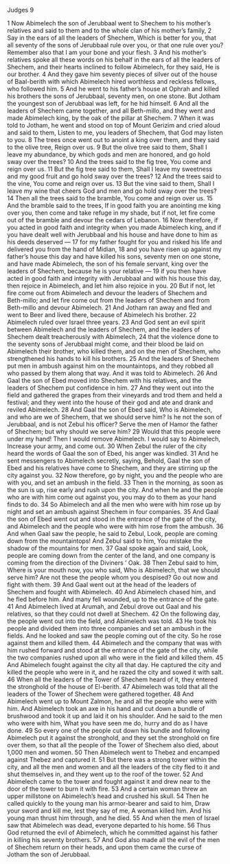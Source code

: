 Judges 9

1	Now Abimelech the son of Jerubbaal went to Shechem to his mother’s relatives and said to them and to the whole clan of his mother’s family,
2	Say in the ears of all the leaders of Shechem, Which is better for you, that all seventy of the sons of Jerubbaal rule over you, or that one rule over you? Remember also that I am your bone and your flesh.
3	And his mother’s relatives spoke all these words on his behalf in the ears of all the leaders of Shechem, and their hearts inclined to follow Abimelech, for they said, He is our brother.
4	And they gave him seventy pieces of silver out of the house of Baal-berith with which Abimelech hired worthless and reckless fellows, who followed him.
5	And he went to his father’s house at Ophrah and killed his brothers the sons of Jerubbaal, seventy men, on one stone. But Jotham the youngest son of Jerubbaal was left, for he hid himself.
6	And all the leaders of Shechem came together, and all Beth-millo, and they went and made Abimelech king, by the oak of the pillar at Shechem.
7	When it was told to Jotham, he went and stood on top of Mount Gerizim and cried aloud and said to them, Listen to me, you leaders of Shechem, that God may listen to you.
8	The trees once went out to anoint a king over them, and they said to the olive tree, Reign over us.
9	But the olive tree said to them, Shall I leave my abundance, by which gods and men are honored, and go hold sway over the trees?
10	And the trees said to the fig tree, You come and reign over us.
11	But the fig tree said to them, Shall I leave my sweetness and my good fruit and go hold sway over the trees?
12	And the trees said to the vine, You come and reign over us.
13	But the vine said to them, Shall I leave my wine that cheers God and men and go hold sway over the trees?
14	Then all the trees said to the bramble, You come and reign over us.
15	And the bramble said to the trees, If in good faith you are anointing me king over you, then come and take refuge in my shade, but if not, let fire come out of the bramble and devour the cedars of Lebanon.
16	Now therefore, if you acted in good faith and integrity when you made Abimelech king, and if you have dealt well with Jerubbaal and his house and have done to him as his deeds deserved —
17	for my father fought for you and risked his life and delivered you from the hand of Midian,
18	and you have risen up against my father’s house this day and have killed his sons, seventy men on one stone, and have made Abimelech, the son of his female servant, king over the leaders of Shechem, because he is your relative —
19	if you then have acted in good faith and integrity with Jerubbaal and with his house this day, then rejoice in Abimelech, and let him also rejoice in you.
20	But if not, let fire come out from Abimelech and devour the leaders of Shechem and Beth-millo; and let fire come out from the leaders of Shechem and from Beth-millo and devour Abimelech.
21	And Jotham ran away and fled and went to Beer and lived there, because of Abimelech his brother.
22	Abimelech ruled over Israel three years.
23	And God sent an evil spirit between Abimelech and the leaders of Shechem, and the leaders of Shechem dealt treacherously with Abimelech,
24	that the violence done to the seventy sons of Jerubbaal might come, and their blood be laid on Abimelech their brother, who killed them, and on the men of Shechem, who strengthened his hands to kill his brothers.
25	And the leaders of Shechem put men in ambush against him on the mountaintops, and they robbed all who passed by them along that way. And it was told to Abimelech.
26	And Gaal the son of Ebed moved into Shechem with his relatives, and the leaders of Shechem put confidence in him.
27	And they went out into the field and gathered the grapes from their vineyards and trod them and held a festival; and they went into the house of their god and ate and drank and reviled Abimelech.
28	And Gaal the son of Ebed said, Who is Abimelech, and who are we of Shechem, that we should serve him? Is he not the son of Jerubbaal, and is not Zebul his officer? Serve the men of Hamor the father of Shechem; but why should we serve him?
29	Would that this people were under my hand! Then I would remove Abimelech. I would say to Abimelech, Increase your army, and come out.
30	When Zebul the ruler of the city heard the words of Gaal the son of Ebed, his anger was kindled.
31	And he sent messengers to Abimelech secretly, saying, Behold, Gaal the son of Ebed and his relatives have come to Shechem, and they are stirring up the city against you.
32	Now therefore, go by night, you and the people who are with you, and set an ambush in the field.
33	Then in the morning, as soon as the sun is up, rise early and rush upon the city. And when he and the people who are with him come out against you, you may do to them as your hand finds to do.
34	So Abimelech and all the men who were with him rose up by night and set an ambush against Shechem in four companies.
35	And Gaal the son of Ebed went out and stood in the entrance of the gate of the city, and Abimelech and the people who were with him rose from the ambush.
36	And when Gaal saw the people, he said to Zebul, Look, people are coming down from the mountaintops! And Zebul said to him, You mistake the shadow of the mountains for men.
37	Gaal spoke again and said, Look, people are coming down from the center of the land, and one company is coming from the direction of the Diviners ’ Oak.
38	Then Zebul said to him, Where is your mouth now, you who said, Who is Abimelech, that we should serve him? Are not these the people whom you despised? Go out now and fight with them.
39	And Gaal went out at the head of the leaders of Shechem and fought with Abimelech.
40	And Abimelech chased him, and he fled before him. And many fell wounded, up to the entrance of the gate.
41	And Abimelech lived at Arumah, and Zebul drove out Gaal and his relatives, so that they could not dwell at Shechem.
42	On the following day, the people went out into the field, and Abimelech was told.
43	He took his people and divided them into three companies and set an ambush in the fields. And he looked and saw the people coming out of the city. So he rose against them and killed them.
44	Abimelech and the company that was with him rushed forward and stood at the entrance of the gate of the city, while the two companies rushed upon all who were in the field and killed them.
45	And Abimelech fought against the city all that day. He captured the city and killed the people who were in it, and he razed the city and sowed it with salt.
46	When all the leaders of the Tower of Shechem heard of it, they entered the stronghold of the house of El-berith.
47	Abimelech was told that all the leaders of the Tower of Shechem were gathered together.
48	And Abimelech went up to Mount Zalmon, he and all the people who were with him. And Abimelech took an axe in his hand and cut down a bundle of brushwood and took it up and laid it on his shoulder. And he said to the men who were with him, What you have seen me do, hurry and do as I have done.
49	So every one of the people cut down his bundle and following Abimelech put it against the stronghold, and they set the stronghold on fire over them, so that all the people of the Tower of Shechem also died, about 1,000 men and women.
50	Then Abimelech went to Thebez and encamped against Thebez and captured it.
51	But there was a strong tower within the city, and all the men and women and all the leaders of the city fled to it and shut themselves in, and they went up to the roof of the tower.
52	And Abimelech came to the tower and fought against it and drew near to the door of the tower to burn it with fire.
53	And a certain woman threw an upper millstone on Abimelech’s head and crushed his skull.
54	Then he called quickly to the young man his armor-bearer and said to him, Draw your sword and kill me, lest they say of me, A woman killed him. And his young man thrust him through, and he died.
55	And when the men of Israel saw that Abimelech was dead, everyone departed to his home.
56	Thus God returned the evil of Abimelech, which he committed against his father in killing his seventy brothers.
57	And God also made all the evil of the men of Shechem return on their heads, and upon them came the curse of Jotham the son of Jerubbaal.

